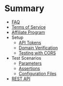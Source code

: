 # Summary

* [FAQ](README.md)
* [Terms of Service](terms-of-service.md)
* [Affiliate Program](affiliate-program.md)
* Setup
  * [API Tokens](api-tokens.md)
  * [Domain Verification](domain-verification.md)
  * [Testing with CORS](testing-with-cors.md)
* Test Scenarios
  * [Parameters](parameters.md)
  * [Assertions](assertions.md)
  * [Configuration Files](test-configurations.md)
* [REST API](rest-api.md)

